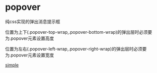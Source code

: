 # popover
纯css实现的弹出消息提示框

位置为上下(.popover-top-wrap,.popover-bottom-wrap)的弹出层时必须要为.popover元素设置高度


位置为左右(.popover-left-wrap,.popover-right-wrap)的弹出层时必须要为.popover元素设置宽度


[simple]()
